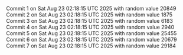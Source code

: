 Commit 1 on Sat Aug 23 02:18:15 UTC 2025 with random value 20849
Commit 2 on Sat Aug 23 02:18:15 UTC 2025 with random value 1875
Commit 3 on Sat Aug 23 02:18:15 UTC 2025 with random value 6183
Commit 4 on Sat Aug 23 02:18:15 UTC 2025 with random value 2940
Commit 5 on Sat Aug 23 02:18:15 UTC 2025 with random value 25455
Commit 6 on Sat Aug 23 02:18:15 UTC 2025 with random value 20679
Commit 7 on Sat Aug 23 02:18:15 UTC 2025 with random value 29184
